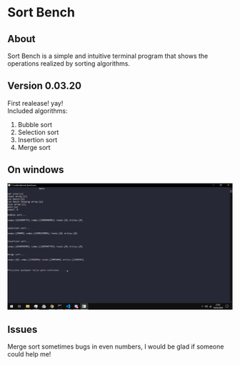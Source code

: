 # Sort Bench
## About
Sort Bench is a simple and intuitive terminal program that shows the operations realized by sorting algorithms.
##  Version 0.03.20
First realease! yay!<br/>Included algorithms:

 1. Bubble sort
 2. Selection sort
 3. Insertion sort
 4. Merge sort
## On windows
![enter image description here](https://raw.githubusercontent.com/cassiofb-dev/bcc/master/eda/sort/sort_bench.png)
## Issues
Merge sort sometimes bugs in even numbers, I would be glad if someone could help me!
